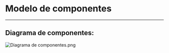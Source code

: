 # Modelo de componentes


---

## Diagrama de componentes:
![Diagrama de componentes.png](Diagramas/Exportados/Diagrama-de-componentes.png)
